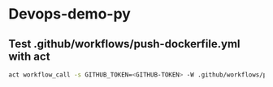 # Devops-demo-py

## Test .github/workflows/push-dockerfile.yml with act

```bash
act workflow_call -s GITHUB_TOKEN=<GITHUB-TOKEN> -W .github/workflows/push-dockerfile.yml --eventpath .github/event.json
```